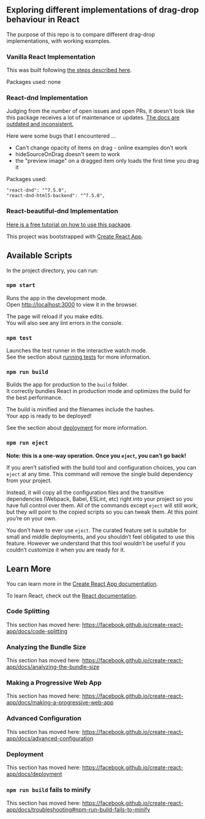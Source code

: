  
## Exploring different implementations of drag-drop behaviour in React

The purpose of this repo is to compare different drag-drop implementations, with working examples.

### Vanilla React Implementation

This was built following [the steps described here](https://www.freecodecamp.org/news/reactjs-implement-drag-and-drop-feature-without-using-external-libraries-ad8994429f1a/).

Packages used: none

### React-dnd Implementation

Judging from the number of open issues and open PRs, it doesn't look like this package receives 
a lot of maintenance or updates. [The docs are outdated and inconsistent.](http://react-dnd.github.io/react-dnd/about)

Here were some bugs that I encountered ...

* Can't change opacity of items on drag - online examples don't work
* hideSourceOnDrag doesn't seem to work
* the "preview image" on a dragged item only loads the first time you drag it

Packages used: 

```
"react-dnd": "^7.5.0",
"react-dnd-html5-backend": "^7.5.0",
```

### React-beautiful-dnd Implementation

[Here is a free tutorial on how to use this package](https://egghead.io/courses/beautiful-and-accessible-drag-and-drop-with-react-beautiful-dnd).




This project was bootstrapped with [Create React App](https://github.com/facebook/create-react-app).

## Available Scripts

In the project directory, you can run:

### `npm start`

Runs the app in the development mode.<br>
Open [http://localhost:3000](http://localhost:3000) to view it in the browser.

The page will reload if you make edits.<br>
You will also see any lint errors in the console.

### `npm test`

Launches the test runner in the interactive watch mode.<br>
See the section about [running tests](https://facebook.github.io/create-react-app/docs/running-tests) for more information.

### `npm run build`

Builds the app for production to the `build` folder.<br>
It correctly bundles React in production mode and optimizes the build for the best performance.

The build is minified and the filenames include the hashes.<br>
Your app is ready to be deployed!

See the section about [deployment](https://facebook.github.io/create-react-app/docs/deployment) for more information.

### `npm run eject`

**Note: this is a one-way operation. Once you `eject`, you can’t go back!**

If you aren’t satisfied with the build tool and configuration choices, you can `eject` at any time. This command will remove the single build dependency from your project.

Instead, it will copy all the configuration files and the transitive dependencies (Webpack, Babel, ESLint, etc) right into your project so you have full control over them. All of the commands except `eject` will still work, but they will point to the copied scripts so you can tweak them. At this point you’re on your own.

You don’t have to ever use `eject`. The curated feature set is suitable for small and middle deployments, and you shouldn’t feel obligated to use this feature. However we understand that this tool wouldn’t be useful if you couldn’t customize it when you are ready for it.

## Learn More

You can learn more in the [Create React App documentation](https://facebook.github.io/create-react-app/docs/getting-started).

To learn React, check out the [React documentation](https://reactjs.org/).

### Code Splitting

This section has moved here: https://facebook.github.io/create-react-app/docs/code-splitting

### Analyzing the Bundle Size

This section has moved here: https://facebook.github.io/create-react-app/docs/analyzing-the-bundle-size

### Making a Progressive Web App

This section has moved here: https://facebook.github.io/create-react-app/docs/making-a-progressive-web-app

### Advanced Configuration

This section has moved here: https://facebook.github.io/create-react-app/docs/advanced-configuration

### Deployment

This section has moved here: https://facebook.github.io/create-react-app/docs/deployment

### `npm run build` fails to minify

This section has moved here: https://facebook.github.io/create-react-app/docs/troubleshooting#npm-run-build-fails-to-minify
